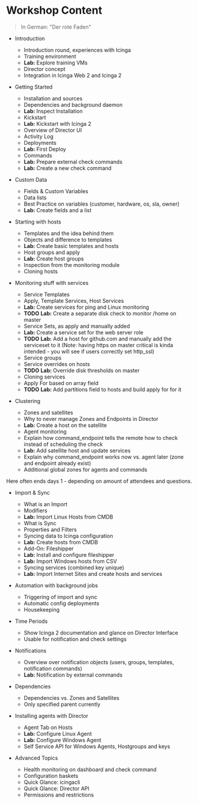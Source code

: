 Workshop Content
================

> In German: "Der rote Faden"

* Introduction
    - Introduction round, experiences with Icinga
    - Training environment
    - **Lab:** Explore training VMs
    - Director concept
    - Integration in Icinga Web 2 and Icinga 2

* Getting Started
    - Installation and sources
    - Dependencies and background daemon
    - **Lab:** Inspect Installation
    - Kickstart
    - **Lab:** Kickstart with Icinga 2
    - Overview of Director UI
    - Activity Log
    - Deployments
    - **Lab:** First Deploy
    - Commands
    - **Lab:** Prepare external check commands
    - **Lab:** Create a new check command

* Custom Data
    - Fields & Custom Variables
    - Data lists
    - Best Practice on variables (customer, hardware, os, sla, owner)
    - **Lab:** Create fields and a list

* Starting with hosts
    - Templates and the idea behind them
    - Objects and difference to templates
    - **Lab:** Create basic templates and hosts
    - Host groups and apply
    - **Lab:** Create host groups
    - Inspection from the monitoring module
    - Cloning hosts

* Monitoring stuff with services
    - Service Templates
    - Apply, Template Services, Host Services
    - **Lab:** Create services for ping and Linux monitoring
    - **TODO** **Lab:** Create a separate disk check to monitor /home on master
    - Service Sets, as apply and manually added
    - **Lab:** Create a service set for the web server role
    - **TODO** **Lab:** Add a host for github.com and manually add the serviceset to it
      (Note: having https on master critical is kinda intended - you will see if users correctly set http_ssl)
    - Service groups
    - Service overrides on hosts
    - **TODO** **Lab:** Override disk thresholds on master
    - Cloning services
    - Apply For based on array field
    - **TODO** **Lab:** Add partitions field to hosts and build apply for for it

* Clustering
    - Zones and satellites
    - Why to never manage Zones and Endpoints in Director
    - **Lab:** Create a host on the satellite
    - Agent monitoring
    - Explain how command_endpoint tells the remote how to check instead of scheduling the check
    - **Lab:** Add satellite host and update services
    - Explain why command_endpoint works now vs. agent later (zone and endpoint already exist)
    - Additional global zones for agents and commands

Here often ends days 1 - depending on amount of attendees and questions.

* Import & Sync
    - What is an Import
    - Modifiers
    - **Lab:** Import Linux Hosts from CMDB
    - What is Sync
    - Properties and Filters
    - Syncing data to Icinga configuration
    - **Lab:** Create hosts from CMDB
    - Add-On: Fileshipper
    - **Lab:** Install and configure fileshipper
    - **Lab:** Import Windows hosts from CSV
    - Syncing services (combined key unique)
    - **Lab:** Import Internet Sites and create hosts and services

* Automation with background jobs
    - Triggering of import and sync
    - Automatic config deployments
    - Housekeeping

* Time Periods
    - Show Icinga 2 documentation and glance on Director Interface
    - Usable for notification and check settings

* Notifications
    - Overview over notification objects (users, groups, templates, notification commands)
    - **Lab:** Notification by external commands

* Dependencies
    - Dependencies vs. Zones and Satellites
    - Only specified parent currently

* Installing agents with Director
    - Agent Tab on Hosts
    - **Lab:** Configure Linux Agent
    - **Lab:** Configure Windows Agent
    - Self Service API for Windows Agents, Hostgroups and keys

* Advanced Topics
    - Health monitoring on dashboard and check command
    - Configuration baskets
    - Quick Glance: icingacli
    - Quick Glance: Director API
    - Permissions and restrictions
